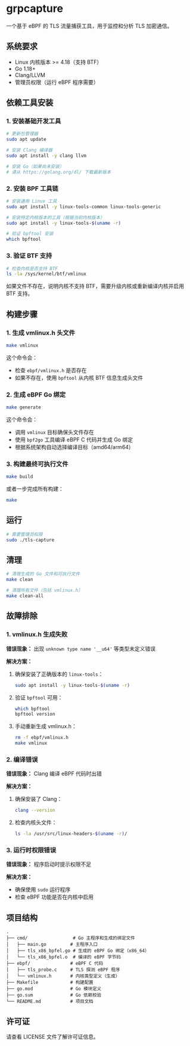 # grpcapture

一个基于 eBPF 的 TLS 流量捕获工具，用于监控和分析 TLS 加密通信。

## 系统要求

- Linux 内核版本 >= 4.18（支持 BTF）
- Go 1.18+
- Clang/LLVM
- 管理员权限（运行 eBPF 程序需要）

## 依赖工具安装

### 1. 安装基础开发工具

```bash
# 更新包管理器
sudo apt update

# 安装 Clang 编译器
sudo apt install -y clang llvm

# 安装 Go（如果尚未安装）
# 请从 https://golang.org/dl/ 下载最新版本
```

### 2. 安装 BPF 工具链

```bash
# 安装通用 Linux 工具
sudo apt install -y linux-tools-common linux-tools-generic

# 安装特定内核版本的工具（根据当前内核版本）
sudo apt install -y linux-tools-$(uname -r)

# 验证 bpftool 安装
which bpftool
```

### 3. 验证 BTF 支持

```bash
# 检查内核是否支持 BTF
ls -la /sys/kernel/btf/vmlinux
```

如果文件不存在，说明内核不支持 BTF，需要升级内核或重新编译内核并启用 BTF 支持。

## 构建步骤

### 1. 生成 vmlinux.h 头文件

```bash
make vmlinux
```

这个命令会：
- 检查 `ebpf/vmlinux.h` 是否存在
- 如果不存在，使用 `bpftool` 从内核 BTF 信息生成头文件

### 2. 生成 eBPF Go 绑定

```bash
make generate
```

这个命令会：
- 调用 `vmlinux` 目标确保头文件存在
- 使用 `bpf2go` 工具编译 eBPF C 代码并生成 Go 绑定
- 根据系统架构自动选择编译目标（amd64/arm64）

### 3. 构建最终可执行文件

```bash
make build
```

或者一步完成所有构建：

```bash
make
```

## 运行

```bash
# 需要管理员权限
sudo ./tls-capture
```

## 清理

```bash
# 清理生成的 Go 文件和可执行文件
make clean

# 清理所有文件（包括 vmlinux.h）
make clean-all
```

## 故障排除

### 1. vmlinux.h 生成失败

**错误现象：** 出现 `unknown type name '__u64'` 等类型未定义错误

**解决方案：**
1. 确保安装了正确版本的 `linux-tools`：
   ```bash
   sudo apt install -y linux-tools-$(uname -r)
   ```

2. 验证 `bpftool` 可用：
   ```bash
   which bpftool
   bpftool version
   ```

3. 手动重新生成 vmlinux.h：
   ```bash
   rm -f ebpf/vmlinux.h
   make vmlinux
   ```

### 2. 编译错误

**错误现象：** Clang 编译 eBPF 代码时出错

**解决方案：**
1. 确保安装了 Clang：
   ```bash
   clang --version
   ```

2. 检查内核头文件：
   ```bash
   ls -la /usr/src/linux-headers-$(uname -r)/
   ```

### 3. 运行时权限错误

**错误现象：** 程序启动时提示权限不足

**解决方案：**
- 确保使用 `sudo` 运行程序
- 检查 eBPF 功能是否在内核中启用

## 项目结构

```
.
├── cmd/                 # Go 主程序和生成的绑定文件
│   ├── main.go         # 主程序入口
│   ├── tls_x86_bpfel.go # 生成的 eBPF Go 绑定（x86_64）
│   └── tls_x86_bpfel.o  # 编译的 eBPF 字节码
├── ebpf/               # eBPF C 代码
│   ├── tls_probe.c     # TLS 探测 eBPF 程序
│   └── vmlinux.h       # 内核类型定义（生成）
├── Makefile            # 构建配置
├── go.mod              # Go 模块定义
├── go.sum              # Go 依赖校验
└── README.md           # 项目文档
```

## 许可证

请查看 LICENSE 文件了解许可证信息。